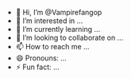 - 👋 Hi, I’m @Vampirefangop
- 👀 I’m interested in ...
- 🌱 I’m currently learning ...
- 💞️ I’m looking to collaborate on ...
- 📫 How to reach me ...
- 😄 Pronouns: ...
- ⚡ Fun fact: ...

<!---
Vampirefangop/Vampirefangop is a ✨ special ✨ repository because its `README.md` (this file) appears on your GitHub profile.
You can click the Preview link to take a look at your changes.
--->
